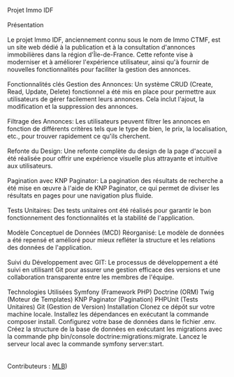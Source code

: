 Projet Immo IDF
<br><br>
Présentation
<br><br>
Le projet Immo IDF, anciennement connu sous le nom de Immo CTMF, est un site web dédié à la publication et à la consultation d'annonces immobilières dans la région d'Île-de-France. Cette refonte vise à moderniser et à améliorer l'expérience utilisateur, ainsi qu'à fournir de nouvelles fonctionnalités pour faciliter la gestion des annonces.
<br><br>
Fonctionnalités clés
Gestion des Annonces: Un système CRUD (Create, Read, Update, Delete) fonctionnel a été mis en place pour permettre aux utilisateurs de gérer facilement leurs annonces. Cela inclut l'ajout, la modification et la suppression des annonces.
<br><br>
Filtrage des Annonces: Les utilisateurs peuvent filtrer les annonces en fonction de différents critères tels que le type de bien, le prix, la localisation, etc., pour trouver rapidement ce qu'ils cherchent.
<br><br>
Refonte du Design: Une refonte complète du design de la page d'accueil a été réalisée pour offrir une expérience visuelle plus attrayante et intuitive aux utilisateurs.
<br><br>
Pagination avec KNP Paginator: La pagination des résultats de recherche a été mise en œuvre à l'aide de KNP Paginator, ce qui permet de diviser les résultats en pages pour une navigation plus fluide.
<br><br>
Tests Unitaires: Des tests unitaires ont été réalisés pour garantir le bon fonctionnement des fonctionnalités et la stabilité de l'application.
<br><br>
Modèle Conceptuel de Données (MCD) Réorganisé: Le modèle de données a été repensé et amélioré pour mieux refléter la structure et les relations des données de l'application.
<br><br>
Suivi du Développement avec GIT: Le processus de développement a été suivi en utilisant Git pour assurer une gestion efficace des versions et une collaboration transparente entre les membres de l'équipe.
<br><br>
Technologies Utilisées
Symfony (Framework PHP)
Doctrine (ORM)
Twig (Moteur de Templates)
KNP Paginator (Pagination)
PHPUnit (Tests Unitaires)
Git (Gestion de Version)
Installation
Clonez ce dépôt sur votre machine locale.
Installez les dépendances en exécutant la commande composer install.
Configurez votre base de données dans le fichier .env.
Créez la structure de la base de données en exécutant les migrations avec la commande php bin/console doctrine:migrations:migrate.
Lancez le serveur local avec la commande symfony server:start.
<br><br><br>
Contributeurs : [MLB](https://github.com/MLB-78))
